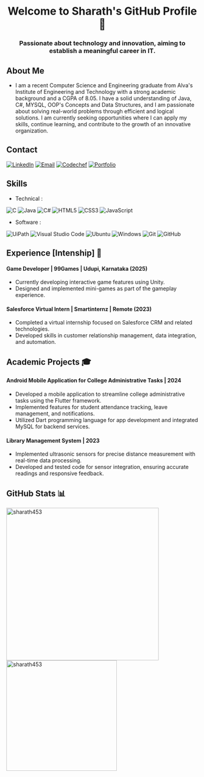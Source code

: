 <h1 align="center">Welcome to Sharath's GitHub Profile 👋</h1>
<h3 align="center">Passionate about technology and innovation, aiming to establish a meaningful career in IT.</h3>

## About Me 

- I am a recent Computer Science and Engineering graduate from Alva's Institute of Engineering and Technology with a strong academic background and a CGPA of 8.05. I have a solid understanding of Java, C#, MYSQL, OOP's Concepts and Data Structures, and I am passionate about solving real-world problems through efficient and logical solutions. I am currently seeking opportunities where I can apply my skills, continue learning, and contribute to the growth of an innovative organization.

## Contact 
[![LinkedIn](https://img.shields.io/badge/LinkedIn-sharath-blue)](https://www.linkedin.com/in/sharath-a-l-877754249/)
[![Email](https://img.shields.io/badge/Email-alsharath66%40gmail.com-green)](mailto:alsharath66@gmail.com)
[![Codechef](https://img.shields.io/badge/codechef-sharath-yellow)](https://www.codechef.com/users/al_4al21cs134)
[![Portfolio](https://img.shields.io/badge/Portfolio-sharath-blue)](https://alsharathportfolio.netlify.app/)
  
## Skills

- Technical :
  
![C](https://img.shields.io/badge/c-%2300599C.svg?style=for-the-badge&logo=c&logoColor=white)
![Java](https://img.shields.io/badge/java-%23ED8B00.svg?style=for-the-badge&logo=java&logoColor=white)
![C#](https://img.shields.io/badge/C%23-%2300599C.svg?style=for-the-badge&logo=csharp&logoColor=white)
![HTML5](https://img.shields.io/badge/html5-%23E34F26.svg?style=for-the-badge&logo=html5&logoColor=white)
![CSS3](https://img.shields.io/badge/css3-%23777BB4.svg?style=for-the-badge&logo=css3&logoColor=white)
![JavaScript](https://img.shields.io/badge/javascript-%23323330.svg?style=for-the-badge&logo=javascript&logoColor=%23F7DF1E)


- Software :

![UiPath](https://img.shields.io/badge/Uipath-%2320232a.svg?style=for-the-badge&logo=UiPath&logoColor=white)
![Visual Studio Code](https://img.shields.io/badge/Visual%20Studio%20Code-0078d7.svg?style=for-the-badge&logo=visual-studio-code&logoColor=white)
![Ubuntu](https://img.shields.io/badge/Ubuntu-E95420?style=for-the-badge&logo=ubuntu&logoColor=white)
![Windows](https://img.shields.io/badge/Windows-0078D6?style=for-the-badge&logo=windows&logoColor=white)
![Git](https://img.shields.io/badge/git-%23F05033.svg?style=for-the-badge&logo=git&logoColor=white)
![GitHub](https://img.shields.io/badge/github-%23121011.svg?style=for-the-badge&logo=github&logoColor=white)

## Experience [Intenship] 💼

#### Game Developer | 99Games | Udupi, Karnataka (2025)
- Currently developing interactive game features using Unity.
- Designed and implemented mini-games as part of the gameplay experience.

#### Salesforce Virtual Intern | Smartinternz | Remote (2023)
- Completed a virtual internship focused on Salesforce CRM and related technologies.
- Developed skills in customer relationship management, data integration, and automation.

## Academic Projects 🎓

#### Android Mobile Application for College Administrative Tasks | 2024
- Developed a mobile application to streamline college administrative tasks using the Flutter framework.
- Implemented features for student attendance tracking, leave management, and notifications.
- Utilized Dart programming language for app development and integrated MySQL for backend services.

#### Library Management System | 2023
- Implemented ultrasonic sensors for precise distance measurement with real-time data processing.
- Developed and tested code for sensor integration, ensuring accurate readings and responsive feedback.

## GitHub Stats 📊
<p>
  <img src="https://github-readme-streak-stats.herokuapp.com/?user=sharath453&" alt="sharath453" width="400" />
  <img src="https://github-readme-stats.vercel.app/api/top-langs/?username=sharath453&layout=compact&theme=tokyonight" alt="sharath453" width="290" />
</p>


